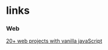 # links

### Web
[20+ web projects with vanilla javaScript](https://github.com/bradtraversy/vanillawebprojects)
